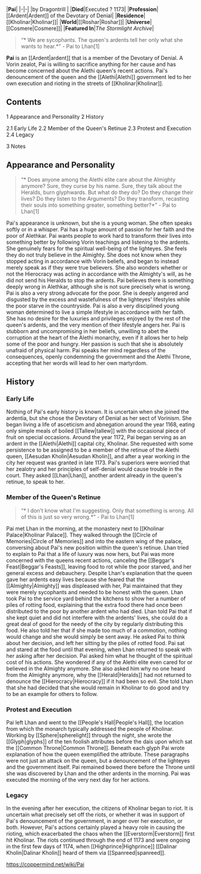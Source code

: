 |**Pai**|
|-|-|
|by  Dragontrill |
|**Died**|Executed ? 1173|
|**Profession**|[[Ardent\|Ardent]] of the Devotary of Denial|
|**Residence**|[[Kholinar\|Kholinar]]|
|**World**|[[Roshar\|Roshar]]|
|**Universe**|[[Cosmere\|Cosmere]]|
|**Featured In**|*The Stormlight Archive*|

>“* We are sycophants. The queen's ardents tell her only what she wants to hear.*”
\- Pai to Lhan[1]


**Pai** is an [[Ardent\|ardent]] that is a member of the Devotary of Denial. A Vorin zealot, Pai is willing to sacrifice anything for her cause and has become concerned about the Alethi queen's recent actions. Pai's denouncement of the queen and the [[Alethi\|Alethi]] government led to her own execution and rioting in the streets of [[Kholinar\|Kholinar]].

## Contents

1 Appearance and Personality
2 History

2.1 Early Life
2.2 Member of the Queen's Retinue
2.3 Protest and Execution
2.4 Legacy


3 Notes


## Appearance and Personality
>“* Does anyone among the Alethi elite care about the Almighty anymore? Sure, they curse by his name. Sure, they talk about the Heralds, burn glyphwards. But what do they do? Do they change their lives? Do they listen to the Arguments? Do they transform, recasting their souls into something greater, something better?*”
\- Pai to Lhan[1]


Pai's appearance is unknown, but she is a young woman. She often speaks softly or in a whisper.
Pai has a huge amount of passion for her faith and the poor of Alethkar. Pai wants people to work hard to transform their lives into something better by following Vorin teachings and listening to the ardents. She genuinely fears for the spiritual well-being of the lighteyes. She feels they do not truly believe in the Almighty. She does not know when they stopped acting in accordance with Vorin beliefs, and began to instead merely speak as if they were true believers. She also wonders whether or not the Hierocracy was acting in accordance with the Almighty's will, as he did not send his Heralds to stop the ardents. Pai believes there is something deeply wrong in Alethkar, although she is not sure precisely what is wrong. Pai is also a very strong advocate for the poor. She is deeply angered and disgusted by the excess and wastefulness of the lighteyes' lifestyles while the poor starve in the countryside.
Pai is also a very disciplined young woman determined to live a simple lifestyle in accordance with her faith. She has no desire for the luxuries and privileges enjoyed by the rest of the queen's ardents, and the very mention of their lifestyle angers her. Pai is stubborn and uncompromising in her beliefs, unwilling to abet the corruption at the heart of the Alethi monarchy, even if it allows her to help some of the poor and hungry. Her passion is such that she is absolutely unafraid of physical harm. Pai speaks her mind regardless of the consequences, openly condemning the government and the Alethi Throne, accepting that her words will lead to her own martyrdom.

## History
### Early Life
Nothing of Pai's early history is known. It is uncertain when she joined the ardentia, but she chose the Devotary of Denial as her sect of Vorinism. She began living a life of asceticism and abnegation around the year 1168, eating only simple meals of boiled [[Tallew\|tallew]] with the occasional piece of fruit on special occasions. Around the year 1172, Pai began serving as an ardent in the [[Alethi\|Alethi]] capital city, Kholinar. She requested with some persistence to be assigned to be a member of the retinue of the Alethi queen, [[Aesudan Kholin\|Aesudan Kholin]], and after a year working in the city her request was granted in late 1173. Pai's superiors were worried that her zealotry and her principles of self-denial would cause trouble in the court. They asked [[Lhan\|Lhan]], another ardent already in the queen's retinue, to speak to her.

### Member of the Queen's Retinue
>“* I don't know what I'm suggesting. Only that something is wrong. All of this is just so very wrong.*”
\- Pai to Lhan[1]


Pai met Lhan in the morning, at the monastery next to [[Kholinar Palace\|Kholinar Palace]]. They walked through the [[Circle of Memories\|Circle of Memories]] and into the eastern wing of the palace, conversing about Pai's new position within the queen's retinue. Lhan tried to explain to Pai that a life of luxury was now hers, but Pai was more concerned with the queens recent actions, canceling the [[Beggar's Feast\|Beggar's Feasts]], leaving food to rot while the poor starved, and her general excess and debauchery. Despite Lhan's explanation that the queen gave her ardents easy lives because she feared that the [[Almighty\|Almighty]] was displeased with her, Pai maintained that they were merely sycophants and needed to be honest with the queen.
Lhan took Pai to the service yard behind the kitchens to show her a number of piles of rotting food, explaining that the extra food there had once been distributed to the poor by another ardent who had died. Lhan told Pai that if she kept quiet and did not interfere with the ardents' lives, she could do a great deal of good for the needy of the city by regularly distributing this food. He also told her that if she made too much of a commotion, nothing would change and she would simply be sent away. He asked Pai to think about her decision, and left her sitting by the piles of rotted food.
Pai sat and stared at the food until that evening, when Lhan returned to speak with her asking after her decision. Pai asked him what he thought of the spiritual cost of his actions. She wondered if any of the Alethi elite even cared for or believed in the Almighty anymore. She also asked him why no one heard from the Almighty anymore, why the [[Herald\|Heralds]] had not returned to denounce the [[Hierocracy\|Hierocracy]] if it had been so evil. She told Lhan that she had decided that she would remain in Kholinar to do good and try to be an example for others to follow.

### Protest and Execution
Pai left Lhan and went to the [[People's Hall\|People's Hall]], the location from which the monarch typically addressed the people of Kholinar. Working by [[Sphere\|spherelight]] through the night, she wrote the [[Glyph\|glyphs]] of the ten foolish attributes before the dais upon which sat the [[Common Throne\|Common Throne]]. Beneath each glyph Pai wrote explanation of how the queen exemplified the attribute. These paragraphs were not just an attack on the queen, but a denouncement of the lighteyes and the government itself. Pai remained bowed there before the Throne until she was discovered by Lhan and the other ardents in the morning. Pai was executed the morning of the very next day for her actions.

### Legacy
In the evening after her execution, the citizens of Kholinar began to riot. It is uncertain what precisely set off the riots, or whether it was in support of Pai's denouncement of the government, in anger over her execution, or both. However, Pai's actions certainly played a heavy role in causing the rioting, which exacerbated the chaos when the [[Everstorm\|Everstorm]] first hit Kholinar. The riots continued through the end of 1173 and were ongoing in the first few days of 1174, when [[Highprince\|Highprince]] [[Dalinar Kholin\|Dalinar Kholin]] heard of them via [[Spanreed\|spanreed]].



https://coppermind.net/wiki/Pai